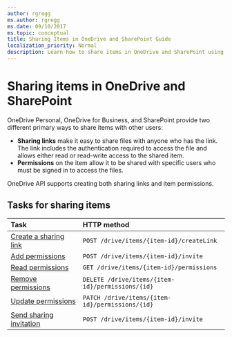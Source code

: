 ```yaml
---
author: rgregg
ms.author: rgregg
ms.date: 09/10/2017
ms.topic: conceptual
title: Sharing Items in OneDrive and SharePoint Guide
localization_priority: Normal
description: Learn how to share items in OneDrive and SharePoint using sharing links and item permissions. Includes steps to create, read, update, and remove permissions.
---
```

# Sharing items in OneDrive and SharePoint

OneDrive Personal, OneDrive for Business, and SharePoint provide two different
primary ways to share items with other users:

* **Sharing links** make it easy to share files with anyone who has the link. The link
  includes the authentication required to access the file and allows either read
  or read-write access to the shared item.
* **Permissions** on the item allow it to be shared with specific users who must be
  signed in to access the files.

OneDrive API supports creating both sharing links and item permissions.

## Tasks for sharing items

| Task                                           | HTTP method                                      |
|:-----------------------------------------------|:-------------------------------------------------|
| [Create a sharing link](../api/driveitem_createlink.md) | `POST /drive/items/{item-id}/createLink`         |
| [Add permissions](../api/driveitem_invite.md)                   | `POST /drive/items/{item-id}/invite`             |
| [Read permissions](../api/driveitem_list_permissions.md)             | `GET /drive/items/{item-id}/permissions`         |
| [Remove permissions](../api/permission_delete.md)     | `DELETE /drive/items/{item-id}/permissions/{id}` |
| [Update permissions](../api/permission_update.md)     | `PATCH /drive/items/{item-id}/permissions/{id}`  |
| [Send sharing invitation](../api/driveitem_invite.md)           | `POST /drive/items/{item-id}/invite`             |

<!-- {
  "type": "#page.annotation",
  "description": "Overview of various ways to share items with OneDrive API",
  "keywords": "sharing items files folders onedrive sharepoint",
  "section": "documentation",
  "tocPath": "Sharing"

} -->

